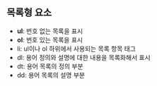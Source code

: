 ## 목록형 요소

- **ul**: 번호 없는 목록을 표시
- **ol**: 번호 있는 목록을 표시
- li: ul이나 ol 하위에서 사용되는 목록 항목 태그
- dl: 용어 정의와 설명에 대한 내용을 목록화해서 표시
- dt: 용어 목록의 정의 부분
- dd: 용어 목록의 설명 부분